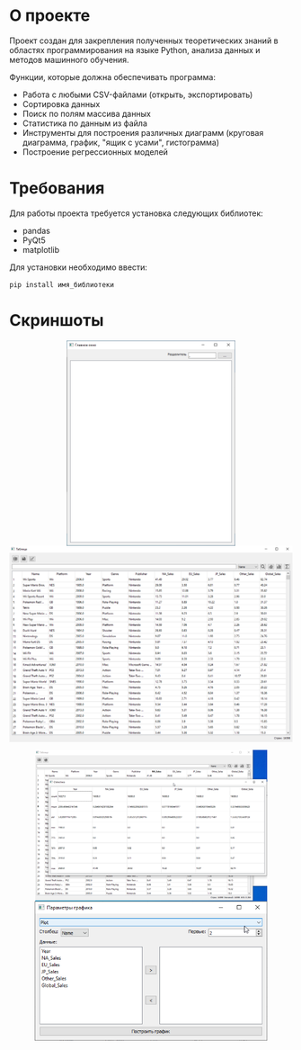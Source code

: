 # О проекте
Проект создан для закрепления полученных теоретических знаний в областях программирования на языке Python, анализа данных и методов машинного обучения.

Функции, которые должна обеспечивать программа:
* Работа с любыми CSV-файлами (открыть, экспортировать)
* Сортировка данных
* Поиск по полям массива данных
* Статистика по данным из файла
* Инструменты для построения различных диаграмм (круговая диаграмма, график, "ящик с усами", гистограмма)
* Построение регрессионных моделей
# Требования
Для работы проекта требуется установка следующих библиотек:
- pandas
- PyQt5
- matplotlib

Для установки необходимо ввести:

    pip install имя_библиотеки

# Скриншоты
<div align = "center">
    <img align = "center" src="./screenshots/hub.png" width="300px">
    <img align = "center" src="./screenshots/main.png" width="527px">
    <p></p>
    <img align = "center" src="./screenshots/stats.png" width="413">
    <img align = "center" src="./screenshots/graph_settings.png" width="414px">
</div>
